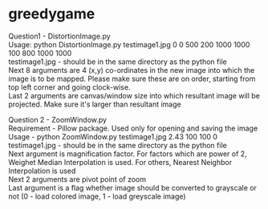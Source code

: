 # greedygame

Question1 - DistortionImage.py<br>
Usage: python DistortionImage.py testimage1.jpg 0 0 500 200 1000 1000 100 800 1000 1000<br>
testimage1.jpg - should be in the same directory as the python file<br>
Next 8 arguments are 4 (x,y) co-ordinates in the new image into which the image is to be mapped. Please make sure these are on order, starting from top left corner and going clock-wise.<br>
Last 2 arguments are canvas/window size into which resultant image will be projected. Make sure it's larger than resultant image<br>

Question 2 - ZoomWindow.py<br>
Requirement - Pillow package. Used only for opening and saving the image<br>
Usage - python ZoomWindow.py testimage1.jpg 2.43 100 100 0<br>
        testimage1.jpg - should be in the same directory as the python file<br>
        Next argument is magnification factor. For factors which are power of 2, Weighet Median Interpolation is used. For others, Nearest            Neighbor Interpolation is used<br>
        Next 2 arguments are pivot point of zoom<br>
        Last argument is a flag whether image should be converted to grayscale or not (0 - load colored image, 1 - load greyscale image)<br>
